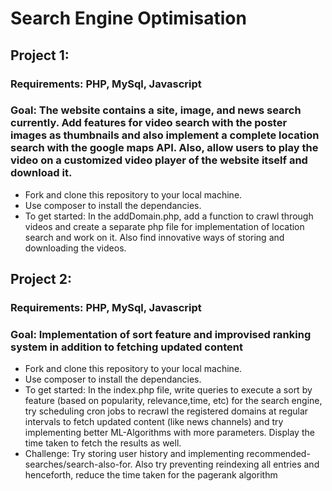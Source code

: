 # Search Engine Optimisation
## Project 1:
### Requirements: PHP, MySql, Javascript
### Goal: The website contains a site, image, and news search currently. Add features for video search with the poster images as thumbnails and also implement a complete location search with the google maps API. Also, allow users to play the video on a customized video player of the website itself and download it.
* Fork and clone this repository to your local machine.
* Use composer to install the dependancies.
* To get started: In the addDomain.php, add a function to crawl through videos and create a separate php file for implementation of location search and work on it. Also find innovative ways of storing and downloading the videos.
## Project 2:
### Requirements: PHP, MySql, Javascript
### Goal: Implementation of sort feature and improvised ranking system in addition to fetching updated content
* Fork and clone this repository to your local machine.
* Use composer to install the dependancies.
* To get started: In the index.php file, write queries to execute a sort by feature (based on popularity, relevance,time, etc) for the search engine, try scheduling cron jobs to recrawl the registered domains at regular intervals to fetch updated content (like news channels) and try implementing better ML-Algorithms with more parameters. Display the time taken to fetch the results as well.
* Challenge: Try storing user history and implementing recommended-searches/search-also-for. Also try preventing reindexing all entries and henceforth, reduce the time taken for the pagerank algorithm


